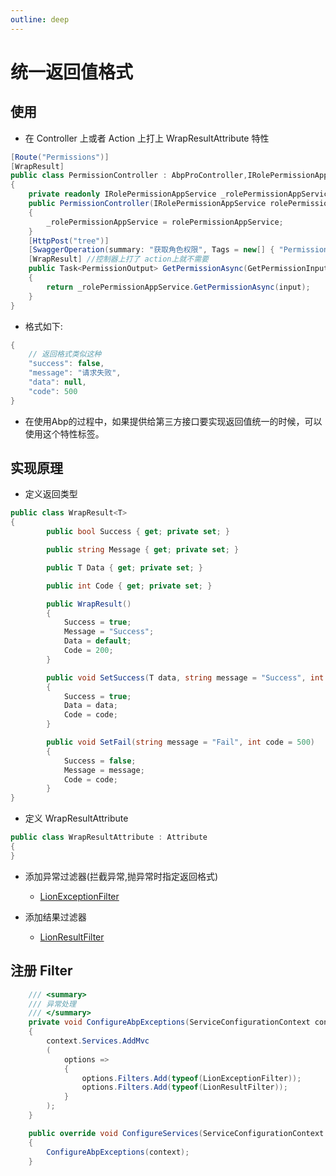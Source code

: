 ```yaml
---
outline: deep
---
```


# 统一返回值格式

## 使用

- 在 Controller 上或者 Action 上打上 WrapResultAttribute 特性
```csharp
[Route("Permissions")]
[WrapResult]
public class PermissionController : AbpProController,IRolePermissionAppService
{
    private readonly IRolePermissionAppService _rolePermissionAppService;
    public PermissionController(IRolePermissionAppService rolePermissionAppService)
    {
        _rolePermissionAppService = rolePermissionAppService;
    }
    [HttpPost("tree")]
    [SwaggerOperation(summary: "获取角色权限", Tags = new[] { "Permissions" })]
    [WrapResult] //控制器上打了 action上就不需要
    public Task<PermissionOutput> GetPermissionAsync(GetPermissionInput input)
    {
        return _rolePermissionAppService.GetPermissionAsync(input);
    }
}
```
- 格式如下:

```csharp
{
    // 返回格式类似这种
    "success": false,
    "message": "请求失败",
    "data": null,
    "code": 500
}
```

- 在使用Abp的过程中，如果提供给第三方接口要实现返回值统一的时候，可以使用这个特性标签。

## 实现原理

- 定义返回类型

```csharp
public class WrapResult<T>
{
        public bool Success { get; private set; }

        public string Message { get; private set; }

        public T Data { get; private set; }

        public int Code { get; private set; }

        public WrapResult()
        {
            Success = true;
            Message = "Success";
            Data = default;
            Code = 200;
        }

        public void SetSuccess(T data, string message = "Success", int code = 200)
        {
            Success = true;
            Data = data;
            Code = code;
        }

        public void SetFail(string message = "Fail", int code = 500)
        {
            Success = false;
            Message = message;
            Code = code;
        }
}
```

- 定义 WrapResultAttribute

```csharp
public class WrapResultAttribute : Attribute
{
}
```

- 添加异常过滤器(拦截异常,抛异常时指定返回格式)

  - [LionExceptionFilter](https://github.com/WangJunZzz/abp-vnext-pro/blob/main/aspnet-core/shared/Lion.AbpPro.Shared.Hosting.Microservices/Microsoft/AspNetCore/Mvc/Filters/LionExceptionFilter.cs)

- 添加结果过滤器
  - [LionResultFilter](https://github.com/WangJunZzz/abp-vnext-pro/blob/main/aspnet-core/shared/Lion.AbpPro.Shared.Hosting.Microservices/Microsoft/AspNetCore/Mvc/Filters/LionResultFilter.cs)

## 注册 Filter

```csharp
    /// <summary>
    /// 异常处理
    /// </summary>
    private void ConfigureAbpExceptions(ServiceConfigurationContext context)
    {
        context.Services.AddMvc
        (
            options =>
            {
                options.Filters.Add(typeof(LionExceptionFilter));
                options.Filters.Add(typeof(LionResultFilter));
            }
        );
    }

    public override void ConfigureServices(ServiceConfigurationContext context)
    {
        ConfigureAbpExceptions(context);
    }
```


